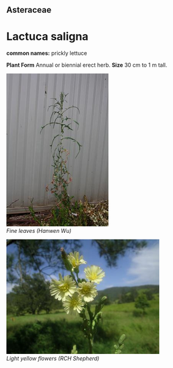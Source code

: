 ## Asteraceae
# Lactuca saligna
**common names:** prickly lettuce

**Plant Form** Annual or biennial erect herb. **Size** 30 cm to 1 m tall.


![Fine leaves (Hanwen Wu)](36735_IMG_4204.jpg)  
 *Fine leaves (Hanwen Wu)* 

![Light yellow flowers (RCH Shepherd)](19884_Lactuca-saligna01.jpg)  
 *Light yellow flowers (RCH Shepherd)* 

